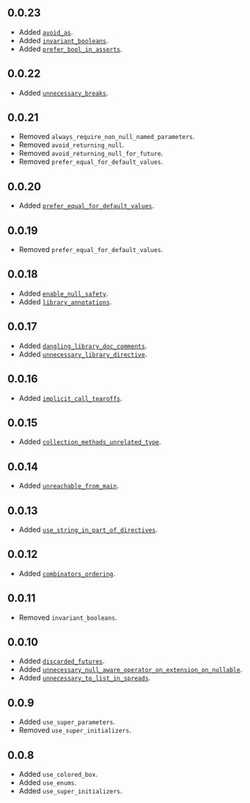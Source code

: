 ## 0.0.23
- Added [`avoid_as`](https://dart-lang.github.io/linter/lints/avoid_as.html).
- Added [`invariant_booleans`](https://dart-lang.github.io/linter/lints/invariant_booleans.html).
- Added [`prefer_bool_in_asserts`](https://dart-lang.github.io/linter/lints/prefer_bool_in_asserts.html).


## 0.0.22
- Added [`unnecessary_breaks`](https://dart-lang.github.io/linter/lints/unnecessary_breaks.html).


## 0.0.21

- Removed `always_require_non_null_named_parameters`.
- Removed `avoid_returning_null`.
- Removed `avoid_returning_null_for_future`.
- Removed `prefer_equal_for_default_values`.

## 0.0.20
- Added [`prefer_equal_for_default_values`](https://dart-lang.github.io/linter/lints/prefer_equal_for_default_values.html).


## 0.0.19

- Removed `prefer_equal_for_default_values`.

## 0.0.18
- Added [`enable_null_safety`](https://dart-lang.github.io/linter/lints/enable_null_safety.html).
- Added [`library_annotations`](https://dart-lang.github.io/linter/lints/library_annotations.html).


## 0.0.17
- Added [`dangling_library_doc_comments`](https://dart-lang.github.io/linter/lints/dangling_library_doc_comments.html).
- Added [`unnecessary_library_directive`](https://dart-lang.github.io/linter/lints/unnecessary_library_directive.html).


## 0.0.16
- Added [`implicit_call_tearoffs`](https://dart-lang.github.io/linter/lints/implicit_call_tearoffs.html).


## 0.0.15
- Added [`collection_methods_unrelated_type`](https://dart-lang.github.io/linter/lints/collection_methods_unrelated_type.html).


## 0.0.14
- Added [`unreachable_from_main`](https://dart-lang.github.io/linter/lints/unreachable_from_main.html).


## 0.0.13
- Added [`use_string_in_part_of_directives`](https://dart-lang.github.io/linter/lints/use_string_in_part_of_directives.html).


## 0.0.12
- Added [`combinators_ordering`](https://dart-lang.github.io/linter/lints/combinators_ordering.html).


## 0.0.11

- Removed `invariant_booleans`.

## 0.0.10
- Added [`discarded_futures`](https://dart-lang.github.io/linter/lints/discarded_futures.html).
- Added [`unnecessary_null_aware_operator_on_extension_on_nullable`](https://dart-lang.github.io/linter/lints/unnecessary_null_aware_operator_on_extension_on_nullable.html).
- Added [`unnecessary_to_list_in_spreads`](https://dart-lang.github.io/linter/lints/unnecessary_to_list_in_spreads.html).


## 0.0.9
- Added `use_super_parameters`.
- Removed `use_super_initializers`.

## 0.0.8
- Added `use_colored_box`.
- Added `use_enums`.
- Added `use_super_initializers`.
  
  
  
  
  
  
  
  
  
  
  
  
  
  